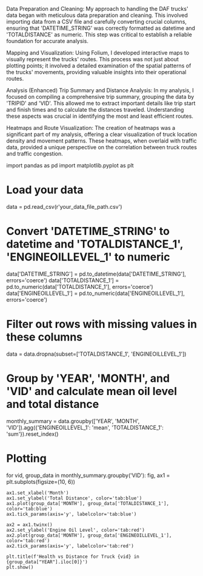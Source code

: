 Data Preparation and Cleaning:
My approach to handling the DAF trucks' data began with meticulous data preparation and cleaning. This involved importing data from a CSV file and carefully converting crucial columns, ensuring that 'DATETIME_STRING' was correctly formatted as datetime and 'TOTALDISTANCE' as numeric. This step was critical to establish a reliable foundation for accurate analysis.

Mapping and Visualization:
Using Folium, I developed interactive maps to visually represent the trucks' routes. This process was not just about plotting points; it involved a detailed examination of the spatial patterns of the trucks' movements, providing valuable insights into their operational routes.

Analysis (Enhanced)
Trip Summary and Distance Analysis:
In my analysis, I focused on compiling a comprehensive trip summary, grouping the data by 'TRIPID' and 'VID'. This allowed me to extract important details like trip start and finish times and to calculate the distances traveled. Understanding these aspects was crucial in identifying the most and least efficient routes.

Heatmaps and Route Visualization:
The creation of heatmaps was a significant part of my analysis, offering a clear visualization of truck location density and movement patterns. These heatmaps, when overlaid with traffic data, provided a unique perspective on the correlation between truck routes and traffic congestion.



  import pandas as pd
import matplotlib.pyplot as plt

# Load your data
data = pd.read_csv(r'your_data_file_path.csv')

# Convert 'DATETIME_STRING' to datetime and 'TOTALDISTANCE_1', 'ENGINEOILLEVEL_1' to numeric
data['DATETIME_STRING'] = pd.to_datetime(data['DATETIME_STRING'], errors='coerce')
data['TOTALDISTANCE_1'] = pd.to_numeric(data['TOTALDISTANCE_1'], errors='coerce')
data['ENGINEOILLEVEL_1'] = pd.to_numeric(data['ENGINEOILLEVEL_1'], errors='coerce')

# Filter out rows with missing values in these columns
data = data.dropna(subset=['TOTALDISTANCE_1', 'ENGINEOILLEVEL_1'])

# Group by 'YEAR', 'MONTH', and 'VID' and calculate mean oil level and total distance
monthly_summary = data.groupby(['YEAR', 'MONTH', 'VID']).agg({'ENGINEOILLEVEL_1': 'mean', 'TOTALDISTANCE_1': 'sum'}).reset_index()

# Plotting
for vid, group_data in monthly_summary.groupby('VID'):
    fig, ax1 = plt.subplots(figsize=(10, 6))

    ax1.set_xlabel('Month')
    ax1.set_ylabel('Total Distance', color='tab:blue')
    ax1.plot(group_data['MONTH'], group_data['TOTALDISTANCE_1'], color='tab:blue')
    ax1.tick_params(axis='y', labelcolor='tab:blue')

    ax2 = ax1.twinx()  
    ax2.set_ylabel('Engine Oil Level', color='tab:red')
    ax2.plot(group_data['MONTH'], group_data['ENGINEOILLEVEL_1'], color='tab:red')
    ax2.tick_params(axis='y', labelcolor='tab:red')

    plt.title(f'Health vs Distance for Truck {vid} in {group_data["YEAR"].iloc[0]}')
    plt.show()
